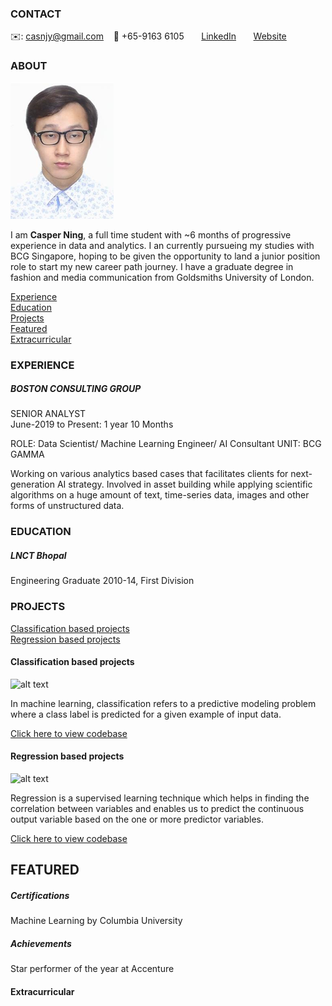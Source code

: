 <!-- CONTACT Section Starts -->
### CONTACT

<!-- Add your details -->
✉️: casnjy@gmail.com 
&nbsp;&nbsp; 📲 +65-9163 6105
&nbsp;&nbsp;&nbsp;&nbsp;&nbsp; [LinkedIn](https://www.linkedin.com/in/casper-ning-2b0906207/) 
&nbsp;&nbsp;&nbsp;&nbsp;&nbsp; [Website](https://datasciencestunt.com/)
<!-- CONTACT Section Ends -->

<!-- ABOUT Section Starts -->
### ABOUT
<!-- Add link to your picture -->

![alt text](https://github.com/casperplayhouse/casper_njy/blob/main/images/My%20cv%20photo.PNG)

<!-- Add your details -->

I am __Casper Ning__, a full time student with ~6 months of progressive experience in data and analytics. I an currently pursueing my studies with BCG Singapore, hoping to be given the opportunity to land a junior position role to start my new career path journey. I have a graduate degree in fashion and media communication from Goldsmiths University of London.


<!-- Add link to the sections -->
[Experience](#experience) <br>
[Education](#education) <br>
[Projects](#projects) <br>
[Featured](#featured) <br> 
[Extracurricular](#extracurricular) <br>

<!-- ABOUT Section Ends -->

<!-- EXPERIENCE Section Starts -->
### EXPERIENCE
<!-- Add your details -->
##### BOSTON CONSULTING GROUP
SENIOR ANALYST<br>
June-2019 to Present: 1 year 10 Months

ROLE: Data Scientist/ Machine Learning Engineer/ AI Consultant
UNIT: BCG GAMMA

Working on various analytics based cases that facilitates clients for next-generation AI strategy. Involved in asset building while applying scientific algorithms on a huge amount of text, time-series data, images and other forms of unstructured data.

<!-- EXPERIENCE Section Ends -->

<!-- EDUCATION Section Starts -->
### EDUCATION
<!-- Boston Consulting Group, Feb 2021 – August 2021
	RISE by Digital BCG Academy, (Business and Data Analytics)

- Gained business and digital skills including problem solving, slide writing, critical thinking, 
teamwork, design thinking, user experience (UX/UI), Agile, Power BI, programming in Python 
and SQL, data visualization and analysis etc.

- Completed multiple business case projects and presentations
- Attained Top 2 for Business Essentials Project
= Attained Top 3 for BDA Wave 2 Hackathon project and presenting to NUHS 
-->
##### LNCT Bhopal
Engineering Graduate 2010-14, First Division

<!-- EDUCATION Section Ends -->

<!-- PROJECTS Section Starts -->
### PROJECTS
<!-- Add your details -->

[Classification based projects](#classification-based-projects) <br>
[Regression based projects](#regression-based-projects) <br>

<!-- Add your details -->

#### Classification based projects
![alt text](https://raw.githubusercontent.com/krvishwesh54/Kumar-Vishwesh/main/images/Classification.png)

In machine learning, classification refers to a predictive modeling problem where a class label is predicted for a given example of input data.

[Click here to view codebase](https://github.com/krvishwesh54/DataScience_DeepLearning_MachineLearning/tree/master/Classification)

#### Regression based projects
![alt text](https://raw.githubusercontent.com/krvishwesh54/Kumar-Vishwesh/main/images/Regression.jpg)

Regression is a supervised learning technique which helps in finding the correlation between variables and enables us to predict the continuous output variable based on the one or more predictor variables.

[Click here to view codebase](https://github.com/krvishwesh54/DataScience_DeepLearning_MachineLearning/tree/master/Regression)

<!-- PROJECTS Section Ends -->

<!-- FEATURED Section Starts -->
## FEATURED
<!-- Add your details -->
##### Certifications
Machine Learning by Columbia University

##### Achievements
Star performer of the year at Accenture
<!-- FEATURED Section Ends -->

#### Extracurricular

